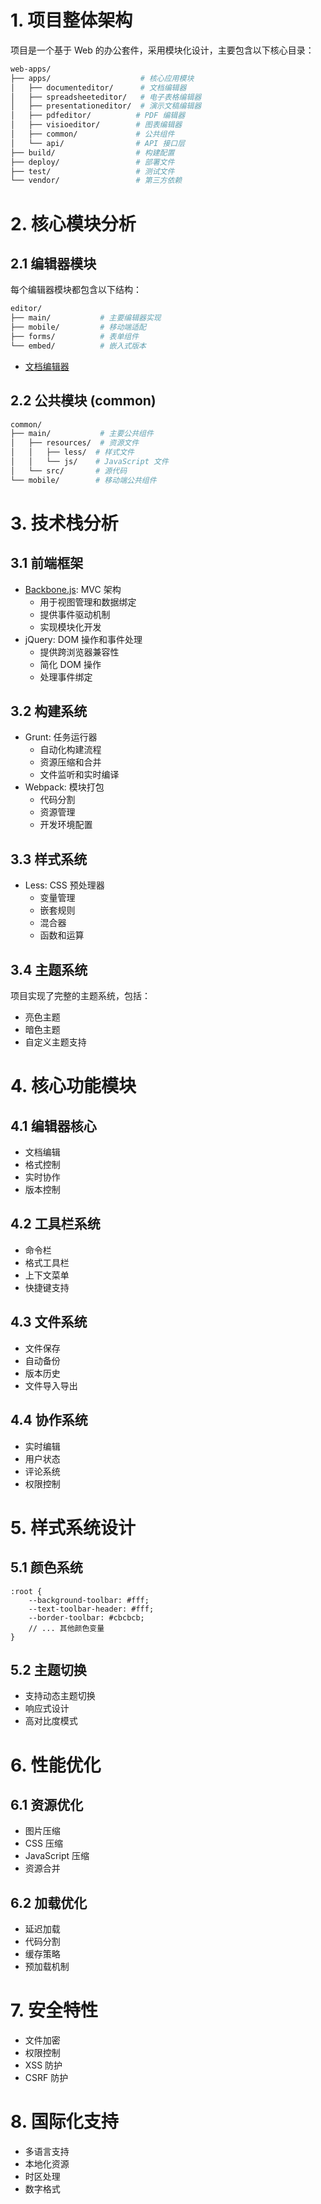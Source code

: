# 1. 项目整体架构
项目是一个基于 Web 的办公套件，采用模块化设计，主要包含以下核心目录：
``` bash
web-apps/
├── apps/                    # 核心应用模块
│   ├── documenteditor/      # 文档编辑器
│   ├── spreadsheeteditor/   # 电子表格编辑器
│   ├── presentationeditor/  # 演示文稿编辑器
│   ├── pdfeditor/          # PDF 编辑器
│   ├── visioeditor/        # 图表编辑器
│   ├── common/             # 公共组件
│   └── api/                # API 接口层
├── build/                  # 构建配置
├── deploy/                 # 部署文件
├── test/                   # 测试文件
└── vendor/                 # 第三方依赖
```

# 2. 核心模块分析
## 2.1 编辑器模块
每个编辑器模块都包含以下结构：
```bash
editor/
├── main/           # 主要编辑器实现
├── mobile/         # 移动端适配
├── forms/          # 表单组件
└── embed/          # 嵌入式版本
```

- [文档编辑器](documenteditor.md)


## 2.2 公共模块 (common)
```bash
common/
├── main/           # 主要公共组件
│   ├── resources/  # 资源文件
│   │   ├── less/  # 样式文件
│   │   └── js/    # JavaScript 文件
│   └── src/       # 源代码
└── mobile/        # 移动端公共组件
```

# 3. 技术栈分析
## 3.1 前端框架
* [Backbone.js](backbone.js.md): MVC 架构
    - 用于视图管理和数据绑定
    - 提供事件驱动机制
    - 实现模块化开发
* jQuery: DOM 操作和事件处理
    - 提供跨浏览器兼容性
    - 简化 DOM 操作
    - 处理事件绑定
## 3.2 构建系统
* Grunt: 任务运行器
    - 自动化构建流程
    - 资源压缩和合并
    - 文件监听和实时编译
* Webpack: 模块打包
    - 代码分割
    - 资源管理
    - 开发环境配置
## 3.3 样式系统
* Less: CSS 预处理器
    - 变量管理
    - 嵌套规则
    - 混合器
    - 函数和运算
## 3.4 主题系统
项目实现了完整的主题系统，包括：
- 亮色主题
- 暗色主题
- 自定义主题支持

# 4. 核心功能模块
## 4.1 编辑器核心
- 文档编辑
- 格式控制
- 实时协作
- 版本控制

## 4.2 工具栏系统
- 命令栏
- 格式工具栏
- 上下文菜单
- 快捷键支持

## 4.3 文件系统
- 文件保存
- 自动备份
- 版本历史
- 文件导入导出

## 4.4 协作系统
- 实时编辑
- 用户状态
- 评论系统
- 权限控制

# 5. 样式系统设计
## 5.1 颜色系统
``` less
:root {
    --background-toolbar: #fff;
    --text-toolbar-header: #fff;
    --border-toolbar: #cbcbcb;
    // ... 其他颜色变量
}
```

## 5.2 主题切换
- 支持动态主题切换
- 响应式设计
- 高对比度模式

# 6. 性能优化
## 6.1 资源优化
- 图片压缩
- CSS 压缩
- JavaScript 压缩
- 资源合并

## 6.2 加载优化
- 延迟加载
- 代码分割
- 缓存策略
- 预加载机制

# 7. 安全特性
- 文件加密
- 权限控制
- XSS 防护
- CSRF 防护

# 8. 国际化支持
- 多语言支持
- 本地化资源
- 时区处理
- 数字格式